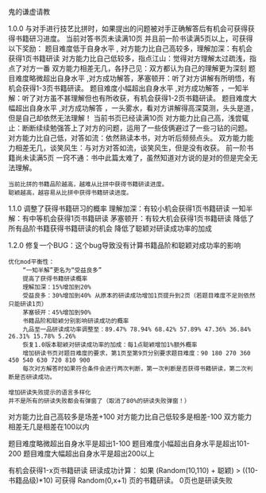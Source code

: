 鬼的谦虚请教

1.0.0
与对手进行技艺比拼时，如果提出的问题被对手正确解答后有机会可获得获得书籍研习进度。
	当前对答书页未读满10页 并且前一阶书读满5页以上，可获得以下奖励：
	题目难度低于自身水平 ,
		对方能力比自己高较多，理解加深：有机会获得1页书籍研读
		对方能力比自己低较多，指点江山：觉得对方理解太过疏浅，指点了对方一番
		双方能力相差无几，各抒己见：双方都认为自己的理解更为深刻
	题目难度略微超出自身水平 ,对方成功解答，茅塞顿开：听了对方讲解有所明悟，有机会获得1-3页书籍研读。
	题目难度小幅超出自身水平 ,对方成功解答 ，一知半解：听了对方虽不甚理解但也有所收获，有机会获得1-2页书籍研读。
	题目难度大幅超出自身水平 ,对方成功解答 ，一头雾水，看对方讲解得高深莫测，头头是道，但是自己却依然无法理解！
	当前书页已经读满10页 
		对方能力比自己高，浅尝辄止：断断续续勉强答上了对方的问题，运用了一些伎俩避过了一些刁钻的问题。
		对方能力比自己低，对答如流：依然熟读本书，对方听后频频点头。
		双方能力能力相差无几，谈笑风生：与对方对答如流，谈笑风生，但是没有收获。
	前一阶书籍尚未读满5页 一窍不通：书中此篇太难了，虽然知道对方说的是对的但是完全无法理解。

	当前比拼的书籍品阶越高，越难从比拼中获得书籍研读进度。
	聪颖越高，越容易从比拼中获得书籍研读进度。

1.1.0
	调整了获得书籍研习的概率
	理解加深：有较小机会获得1页书籍研读
	一知半解：有中等机会获得1页书籍研读
	茅塞顿开：有较大机会获得1页书籍研读
	降低了所有品阶书籍获得书籍研读的机会
	降低了聪颖对研读成功率的加成

1.2.0
	修复一个BUG：这个bug导致没有计算书籍品阶和聪颖对成功率的影响

	优化mod平衡性：
		“一知半解”更名为“受益良多”
		提高了获得书籍研读概率
		理解加深：15%增加到20%
		受益良多：30%增加到40% 从原本的研读成功增加1页提升到2页（若题目难度不足则依然只能研读1页）
		茅塞顿开：45%增加到90%
		书籍品阶和聪颖分别影响研读成功的概率
		九品至一品研读成功率调整至：89.47% 78.94% 68.42% 57.89% 47.36% 36.84% 26.31% 15.78% 5.26%
		恢复1.0版本聪颖对研读成功率的加成：每1点聪颖增加1%额外概率
		增加研读书页对题目难度的要求，第1页至第9页分别要求题目难度：90 180 270 360 450 540 630 720 810 900
		每次对方解答时如果符合条件会进行两次判断，第一次判断是否获得书籍研读，第二次判断是否研读成功。

	增加研读失败提示的语言多样化
	并不是所有的研读失败都会有弹窗了（取消了80%的研读失败弹窗！）











对方能力比自己高较多是场差+100
对方能力比自己低较多是相差-100
双方能力相差无几是相差在100以内

题目难度略微超出自身水平是超出1-100
题目难度小幅超出自身水平是超出101-200
题目难度大幅超出自身水平是超出200以上

有机会获得1-x页书籍研读
研读成功计算： 如果 (Random(10,110) + 聪颖) > ((10-书籍品级)*10) 可获得 Random(0,x+1) 页的书籍研读。 0页也是研读失败